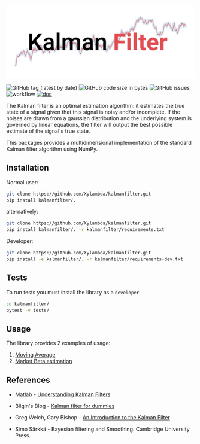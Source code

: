 <p align="center">
  <img src="img/logo.png" width="700">
</p>

![GitHub tag (latest by date)](https://img.shields.io/github/v/tag/Xylambda/kalmanfilter?label=VERSION&style=badge)
![GitHub code size in bytes](https://img.shields.io/github/languages/code-size/Xylambda/kalmanfilter?style=badge)
![GitHub issues](https://img.shields.io/github/issues/Xylambda/kalmanfilter?style=badge)
![workflow](https://github.com/Xylambda/kalmanfilter/actions/workflows/cicd.yaml/badge.svg)
[![doc](https://img.shields.io/badge/DOCS-documentation-blue.svg?style=badge)](https://xylambda.github.io/kalmanfilter/)

The Kalman filter is an optimal estimation algorithm: it estimates the true state of a signal given that this signal
is noisy and/or incomplete. If the noises are drawn from a gaussian distribution and the underlying system is governed
by linear equations, the filter will output the best possible estimate of the signal's true state.

This packages provides a multidimensional implementation of the standard Kalman filter algorithm using NumPy.

## Installation
Normal user:
```bash
git clone https://github.com/Xylambda/kalmanfilter.git
pip install kalmanfilter/.
```

alternatively:
```bash
git clone https://github.com/Xylambda/kalmanfilter.git
pip install kalmanfilter/. -r kalmanfilter/requirements.txt
```

Developer:
```bash
git clone https://github.com/Xylambda/kalmanfilter.git
pip install -e kalmanfilter/. -r kalmanfilter/requirements-dev.txt
```

## Tests
To run tests you must install the library as a `developer`.
```bash
cd kalmanfilter/
pytest -v tests/
```

## Usage
The library provides 2 examples of usage:
1. [Moving Average](examples/moving_average.py)
1. [Market Beta estimation](examples/market_beta.py)

## References
* Matlab - [Understanding Kalman Filters](https://www.youtube.com/playlist?list=PLn8PRpmsu08pzi6EMiYnR-076Mh-q3tWr)

* Bilgin's Blog - [Kalman filter for dummies](http://bilgin.esme.org/BitsAndBytes/KalmanFilterforDummies)

* Greg Welch, Gary Bishop - [An Introduction to the Kalman Filter](https://www.cs.unc.edu/~welch/media/pdf/kalman_intro.pdf)

* Simo Särkkä - Bayesian filtering and Smoothing. Cambridge University Press.
